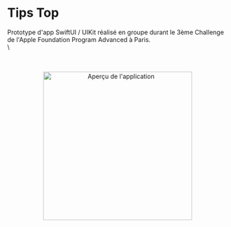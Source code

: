 # Tips Top
Prototype d'app SwiftUI / UIKit réalisé en groupe durant le 3ème Challenge de l'Apple Foundation Program Advanced à Paris.\
\

<div align="center">
<br><br><a href="https://www.balystick.fr/Github/Tips%20Top.mp4">
    <img src="https://www.balystick.fr/Github/Tips%20Top%20logo.png" alt="Aperçu de l'application" style="width:340px">
</a>
</div>
